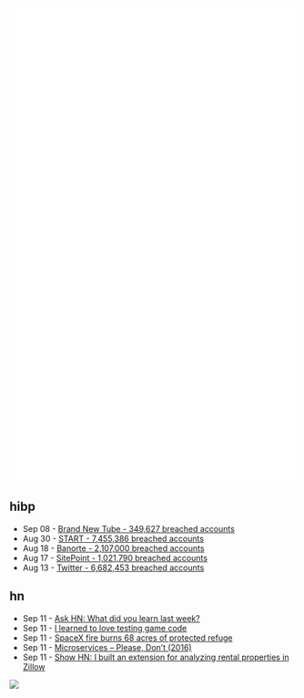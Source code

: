 ![Metrics](https://raw.githubusercontent.com/phixion/phixion/master/metrics.svg)

## hibp

<!--
for https://github.com/phixion/phixion/blob/main/.github/workflows/feeds.yml
-->
<!--START_SECTION:haveibeenpwnd-->
- Sep 08 - [Brand New Tube - 349,627 breached accounts](https://haveibeenpwned.com/PwnedWebsites#BrandNewTube)
- Aug 30 - [START - 7,455,386 breached accounts](https://haveibeenpwned.com/PwnedWebsites#Start)
- Aug 18 - [Banorte - 2,107,000 breached accounts](https://haveibeenpwned.com/PwnedWebsites#Banorte)
- Aug 17 - [SitePoint - 1,021,790 breached accounts](https://haveibeenpwned.com/PwnedWebsites#SitePoint)
- Aug 13 - [Twitter - 6,682,453 breached accounts](https://haveibeenpwned.com/PwnedWebsites#Twitter)
<!--END_SECTION:haveibeenpwnd-->

## hn

<!--
for https://github.com/phixion/phixion/blob/main/.github/workflows/feeds.yml
-->
<!--START_SECTION:hn-->
- Sep 11 - [Ask HN: What did you learn last week?](https://news.ycombinator.com/item?id=32802474)
- Sep 11 - [I learned to love testing game code](https://chadnauseam.com/coding/gamedev/automated-testing-in-bevy/)
- Sep 11 - [SpaceX fire burns 68 acres of protected refuge](https://www.krgv.com/news/spacex-fire-burns-68-acres-of-protected-refuge/)
- Sep 11 - [Microservices – Please, Don’t (2016)](https://riak.com/posts/technical/microservices-please-dont/index.html?p=12525.html)
- Sep 11 - [Show HN: I built an extension for analyzing rental properties in Zillow](https://www.homescope.io/)
<!--END_SECTION:hn-->

<!--
for https://yhype.me
-->
![](https://hit.yhype.me/github/profile?user_id=13013670)
